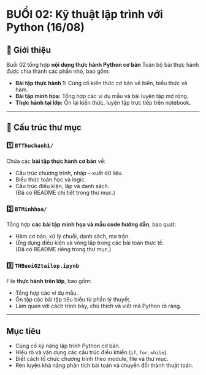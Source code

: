 # BUỔI 02: Kỹ thuật lập trình với Python (16/08)

## 📘 Giới thiệu
Buổi 02 tổng hợp **nội dung thực hành Python cơ bản** 
Toàn bộ bài thực hành được chia thành các phần nhỏ, bao gồm:
- **Bài tập thực hành 1:** Củng cố kiến thức cơ bản về biến, biểu thức và hàm.  
- **Bài tập minh họa:** Tổng hợp các ví dụ mẫu và bài luyện tập mở rộng.  
- **Thực hành tại lớp:** Ôn lại kiến thức, luyện tập trực tiếp trên notebook.

---

## 📂 Cấu trúc thư mục

### 1️⃣ `BTThuchanh1/`
Chứa các **bài tập thực hành cơ bản** về:
- Cấu trúc chương trình, nhập – xuất dữ liệu.  
- Biểu thức toán học và logic.  
- Cấu trúc điều kiện, lặp và danh sách.  
(Đã có README chi tiết trong thư mục.)

### 2️⃣ `BTMinhhoa/`
Tổng hợp **các bài tập minh họa và mẫu code hướng dẫn**, bao quát:
- Hàm cơ bản, xử lý chuỗi, danh sách, ma trận.  
- Ứng dụng điều kiện và vòng lặp trong các bài toán thực tế.  
(Đã có README riêng trong thư mục.)

### 3️⃣ `THBuoi02tailop.ipynb`
File **thực hành trên lớp**, bao gồm:
- Tổng hợp các ví dụ mẫu.  
- Ôn tập các bài tập tiêu biểu từ phần lý thuyết.  
- Làm quen với cách trình bày, chú thích và viết mã Python rõ ràng.

---

## Mục tiêu
- Củng cố kỹ năng lập trình Python cơ bản.  
- Hiểu rõ và vận dụng các cấu trúc điều khiển (`if`, `for`, `while`).  
- Biết cách tổ chức chương trình theo module, file và thư mục.  
- Rèn luyện khả năng phân tích bài toán và chuyển đổi thành thuật toán.  
